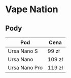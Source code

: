 # Vape Nation

## Pody

|Pod|  Cena|
|--|--|
| Ursa Nano S | 99 zł |
| Ursa Nano |  109 zł|
| Ursa Nano Pro |119 zł  |


